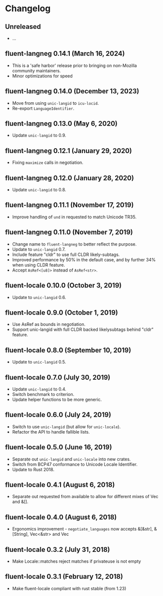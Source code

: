 # Changelog

## Unreleased

  - …

## fluent-langneg 0.14.1 (March 16, 2024)

 - This is a 'safe harbor' release prior to bringing on non-Mozilla community maintainers.
 - Minor optimizations for speed

## fluent-langneg 0.14.0 (December 13, 2023)

 - Move from using `unic-langid` to `icu-locid`.
 - Re-export `LanguageIdentifier`.

## fluent-langneg 0.13.0 (May 6, 2020)

 - Update `unic-langid` to 0.9.

## fluent-langneg 0.12.1 (January 29, 2020)

 - Fixing `maximize` calls in negotiation.

## fluent-langneg 0.12.0 (January 28, 2020)

 - Update `unic-langid` to 0.8.

## fluent-langneg 0.11.1 (November 17, 2019)

  - Improve handling of `und` in requested to match Unicode TR35.

## fluent-langneg 0.11.0 (November 7, 2019)

  - Change name to `fluent-langneg` to better reflect the purpose.
  - Update to `unic-langid` 0.7.
  - Include feature "cldr" to use full CLDR likely-subtags.
  - Improved performance by 50% in the default case, and by further 34% when using CLDR feature.
  - Accept `AsRef<[u8]>` instead of `AsRef<str>`.

## fluent-locale 0.10.0 (October 3, 2019)

  - Update to `unic-langid` 0.6.

## fluent-locale 0.9.0 (October 1, 2019)

  - Use AsRef as bounds in negotiation.
  - Support unic-langid with full CLDR backed likelysubtags behind "cldr" feature.

## fluent-locale 0.8.0 (September 10, 2019)

  - Update to `unic-langid` 0.5.

## fluent-locale 0.7.0 (July 30, 2019)

  - Update `unic-langid` to 0.4.
  - Switch benchmark to criterion.
  - Update helper functions to be more generic.

## fluent-locale 0.6.0 (July 24, 2019)

  - Switch to use `unic-langid` (but allow for `unic-locale`).
  - Refactor the API to handle fallible lists.

## fluent-locale 0.5.0 (June 16, 2019)

  - Separate out `unic-langid` and `unic-locale` into new crates.
  - Switch from BCP47 conformance to Unicode Locale Identifier.
  - Update to Rust 2018.

## fluent-locale 0.4.1 (August 6, 2018)

  - Separate out requested from available to allow for different mixes of Vec and &[].

## fluent-locale 0.4.0 (August 6, 2018)

  - Ergonomics improvement - `negotiate_languages` now accepts &[&str], &[String], Vec<&str> and Vec<string>

## fluent-locale 0.3.2 (July 31, 2018)

  - Make Locale::matches reject matches if privateuse is not empty

## fluent-locale 0.3.1 (February 12, 2018)

  - Make fluent-locale compliant with rust stable (from 1.23)


